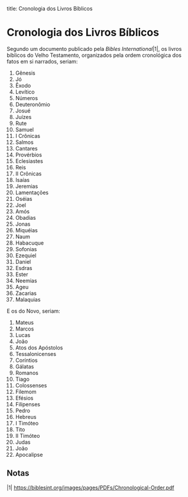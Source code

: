 title: Cronologia dos Livros Bíblicos

# Cronologia dos Livros Bíblicos

Segundo um documento publicado pela *Bibles International*\|1\|, os livros
bíblicos do Velho Testamento, organizados pela ordem cronológica dos fatos em si
narrados, seriam:

1. Gênesis
1. Jó
1. Êxodo
1. Levítico
1. Números
1. Deuteronômio
1. Josué
1. Juízes
1. Rute
1. Samuel
1. I Crônicas
1. Salmos
1. Cantares
1. Provérbios
1. Eclesiastes
1. Reis
1. II Crônicas
1. Isaías
1. Jeremias
1. Lamentações
1. Oséias
1. Joel
1. Amós
1. Obadias
1. Jonas
1. Miquéias
1. Naum
1. Habacuque
1. Sofonias
1. Ezequiel
1. Daniel
1. Esdras
1. Ester
1. Neemias
1. Ageu
1. Zacarias
1. Malaquias

E os do Novo, seriam:

1. Mateus
1. Marcos
1. Lucas
1. João
1. Atos dos Apóstolos
1. Tessalonicenses
1. Coríntios
1. Gálatas
1. Romanos
1. Tiago
1. Colossenses
1. Filemom
1. Efésios
1. Filipenses
1. Pedro
1. Hebreus
1. I Timóteo
1. Tito
1. II Timóteo
1. Judas
1. João
1. Apocalipse

## Notas

\|1\| https://biblesint.org/images/pages/PDFs/Chronological-Order.pdf
